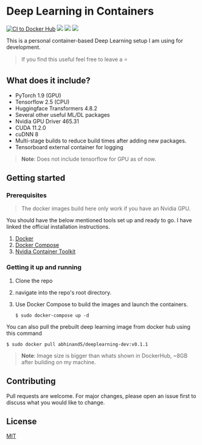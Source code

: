 # Deep Learning in Containers 

[![CI to Docker Hub](https://github.com/abhinand5/deeplearning-dev-containers/actions/workflows/buildAndPush.yml/badge.svg?branch=v0.1.1)](https://github.com/abhinand5/deeplearning-dev-containers/actions/workflows/buildAndPush.yml)
[![](https://img.shields.io/docker/pulls/abhinand5/deeplearning-dev.svg)](https://hub.docker.com/r/abhinand5/deeplearning-dev)
[![](https://img.shields.io/docker/image-size/abhinand5/deeplearning-dev)](https://hub.docker.com/r/abhinand5/deeplearning-dev)
[![](https://img.shields.io/docker/v/abhinand5/deeplearning-dev)](https://hub.docker.com/r/abhinand5/deeplearning-dev)

This is a personal container-based Deep Learning setup I am using for development.

> If you find this useful feel free to leave a :star:

## What does it include?
- PyTorch 1.9 (GPU)
- Tensorflow 2.5 (CPU)
- Huggingface Transformers 4.8.2 
- Several other useful ML/DL packages
- Nvidia GPU Driver 465.31
- CUDA 11.2.0
- cuDNN 8
- Multi-stage builds to reduce build times after adding new packages. 
- Tensorboard external container for logging

> **Note**: Does not include tensorflow for GPU as of now. 

## Getting started

### Prerequisites

> The docker images build here only work if you have an Nvidia GPU.

You should have the below mentioned tools set up and ready to go. I have linked the official installation instructions.
1. [Docker](https://docs.docker.com/engine/install/)
2. [Docker Compose](https://docs.docker.com/compose/install/)
3. [Nvidia Container Toolkit](https://docs.nvidia.com/datacenter/cloud-native/container-toolkit/install-guide.html#docker)

### Getting it up and running
1. Clone the repo
2. navigate into the repo's root directory. 
3. Use Docker Compose to build the images and launch the containers. 

    `$ sudo docker-compose up -d`

You can also pull the prebuilt deep learning image from docker hub using this command

`$ sudo docker pull abhinand5/deeplearning-dev:v0.1.1`

> **Note**: Image size is bigger than whats shown in DockerHub, ~8GB after building on my machine.

## Contributing
Pull requests are welcome. For major changes, please open an issue first to discuss what you would like to change.

## License
[MIT](https://choosealicense.com/licenses/mit/)